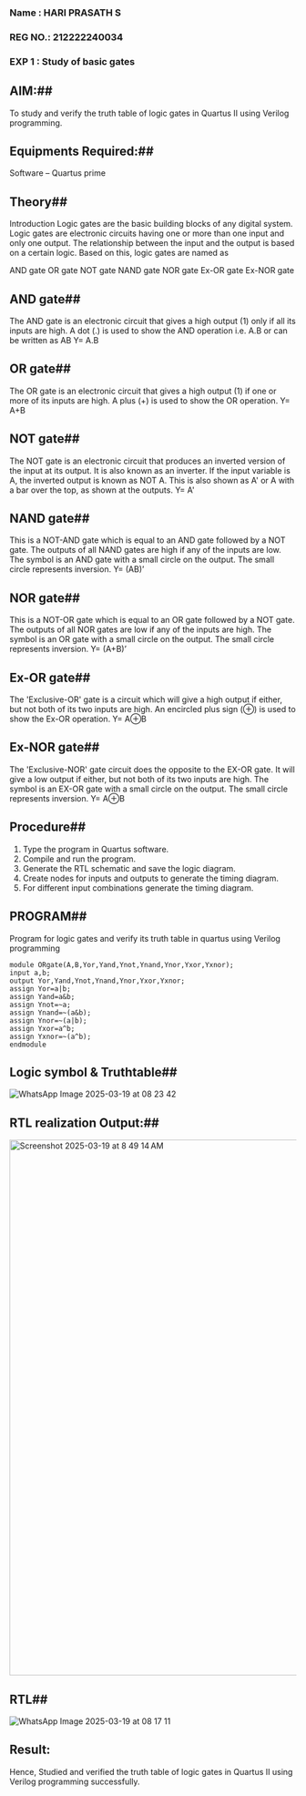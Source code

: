 
### Name : HARI PRASATH S
### REG NO.: 212222240034

### EXP 1 : Study of basic gates

## AIM:##  

To study and verify the truth table of logic gates in Quartus II using Verilog programming.

## Equipments Required:## 

Software – Quartus prime 

## Theory## 

Introduction Logic gates are the basic building blocks of any digital system. Logic gates are electronic circuits having one or more than one input and only one output. The relationship between the input and the output is based on a certain logic. Based on this, logic gates are named as

AND gate OR gate NOT gate NAND gate NOR gate Ex-OR gate Ex-NOR gate

## AND gate## 

The AND gate is an electronic circuit that gives a high output (1) only if all its inputs are high. A dot (.) is used to show the AND operation i.e. A.B or can be written as AB
Y= A.B

## OR gate##  

The OR gate is an electronic circuit that gives a high output (1) if one or more of its inputs are high. A plus (+) is used to show the OR operation.
Y= A+B

## NOT gate## 

The NOT gate is an electronic circuit that produces an inverted version of the input at its output. It is also known as an inverter. If the input variable is A, the inverted output is known as NOT A. This is also shown as A' or A with a bar over the top, as shown at the outputs.
Y= A'

## NAND gate## 

This is a NOT-AND gate which is equal to an AND gate followed by a NOT gate. The outputs of all NAND gates are high if any of the inputs are low. The symbol is an AND gate with a small circle on the output. The small circle represents inversion.
Y= (AB)’

## NOR gate## 

This is a NOT-OR gate which is equal to an OR gate followed by a NOT gate. The outputs of all NOR gates are low if any of the inputs are high. The symbol is an OR gate with a small circle on the output. The small circle represents inversion.
Y= (A+B)’

## Ex-OR gate## 

The 'Exclusive-OR' gate is a circuit which will give a high output if either, but not both of its two inputs are high. An encircled plus sign (⊕) is used to show the Ex-OR operation.
Y= A⊕B

## Ex-NOR gate## 

The 'Exclusive-NOR' gate circuit does the opposite to the EX-OR gate. It will give a low output if either, but not both of its two inputs are high. The symbol is an EX-OR gate with a small circle on the output. The small circle represents inversion.
Y= A⊕B

## Procedure##  

1.	Type the program in Quartus software.
2.	Compile and run the program.
3.	Generate the RTL schematic and save the logic diagram.
4.	Create nodes for inputs and outputs to generate the timing diagram.
5.	For different input combinations generate the timing diagram.


## PROGRAM## 

Program for logic gates and verify its truth table in quartus using Verilog programming
```
module ORgate(A,B,Yor,Yand,Ynot,Ynand,Ynor,Yxor,Yxnor);
input a,b;
output Yor,Yand,Ynot,Ynand,Ynor,Yxor,Yxnor;
assign Yor=a|b;
assign Yand=a&b;
assign Ynot=~a;
assign Ynand=~(a&b);
assign Ynor=~(a|b);
assign Yxor=a^b;
assign Yxnor=~(a^b);
endmodule
```
## Logic symbol & Truthtable## 

![WhatsApp Image 2025-03-19 at 08 23 42](https://github.com/user-attachments/assets/ad53543b-5f55-49df-abbd-e1dd625f6a33)

## RTL realization Output:##  

<img width="941" alt="Screenshot 2025-03-19 at 8 49 14 AM" src="https://github.com/user-attachments/assets/214c4d6c-f655-4133-8b64-8f12c838fae2" />

## RTL## 

![WhatsApp Image 2025-03-19 at 08 17 11](https://github.com/user-attachments/assets/12380c98-994f-495b-b7f6-54a2733d2a5b)


## Result:
Hence, Studied and verified the truth table of logic gates in Quartus II using Verilog programming successfully.

